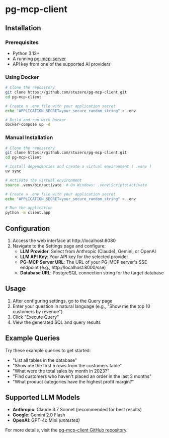 # pg-mcp-client

## Installation

### Prerequisites

- Python 3.13+
- A running [pg-mcp-server](./server.md)
- API key from one of the supported AI providers

### Using Docker

```bash
# Clone the repository
git clone https://github.com/stuzero/pg-mcp-client.git
cd pg-mcp-client

# Create a .env file with your application secret
echo "APPLICATION_SECRET=your_secure_random_string" > .env

# Build and run with Docker
docker-compose up -d
```

### Manual Installation

```bash
# Clone the repository
git clone https://github.com/stuzero/pg-mcp-client.git
cd pg-mcp-client

# Install dependencies and create a virtual environment ( .venv )
uv sync

# Activate the virtual environment
source .venv/bin/activate  # On Windows: .venv\Scripts\activate

# Create a .env file with your application secret
echo "APPLICATION_SECRET=your_secure_random_string" > .env

# Run the application
python -m client.app
```

## Configuration

1. Access the web interface at http://localhost:8080
2. Navigate to the Settings page and configure:
   - **LLM Provider**: Select from Anthropic (Claude), Gemini, or OpenAI
   - **LLM API Key**: Your API key for the selected provider
   - **PG-MCP Server URL**: The URL of your PG-MCP server's SSE endpoint (e.g., http://localhost:8000/sse)
   - **Database URL**: PostgreSQL connection string for the target database

## Usage

1. After configuring settings, go to the Query page
2. Enter your question in natural language (e.g., "Show me the top 10 customers by revenue")
3. Click "Execute Query"
4. View the generated SQL and query results

## Example Queries

Try these example queries to get started:

- "List all tables in the database"
- "Show me the first 5 rows from the customers table"
- "What were the total sales by month in 2023?"
- "Find customers who haven't placed an order in the last 3 months"
- "What product categories have the highest profit margin?"

## Supported LLM Models

- **Anthropic**: Claude 3.7 Sonnet (recommended for best results)
- **Google**: Gemini 2.0 Flash
- **OpenAI**: GPT-4o Mini _(untested)_

For more details, visit the [pg-mcp-client GitHub repository](https://github.com/stuzero/pg-mcp-client).